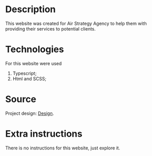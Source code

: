 # Description
This website was created for Air Strategy Agency to help them with providing their services to potential clients.

# Technologies
For this website were used
1) Typescript;
2) Html and SCSS;

# Source
Project design:
[Design](https://www.figma.com/file/dY3izAm0Vspsmra4lQWQIP/Bakerlab-FE-students?node-id=0%3A1).

# Extra instructions
There is no instructions for this website, just explore it.



